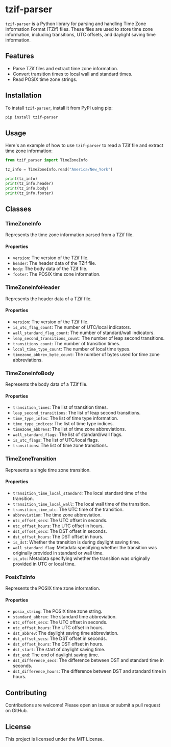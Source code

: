 # tzif-parser

`tzif-parser` is a Python library for parsing and handling Time Zone Information Format (TZif) files. These files are used to store time zone information, including transitions, UTC offsets, and daylight saving time information.

## Features

- Parse TZif files and extract time zone information.
- Convert transition times to local wall and standard times.
- Read POSIX time zone strings.

## Installation

To install `tzif-parser`, install it from PyPI using pip:

```sh
pip install tzif-parser
```

## Usage

Here's an example of how to use `tzif-parser` to read a TZif file and extract time zone information:

```python
from tzif_parser import TimeZoneInfo

tz_info = TimeZoneInfo.read("America/New_York")

print(tz_info)
print(tz_info.header)
print(tz_info.body)
print(tz_info.footer)
```

## Classes

### TimeZoneInfo

Represents the time zone information parsed from a TZif file.

#### Properties

- `version`: The version of the TZif file.
- `header`: The header data of the TZif file.
- `body`: The body data of the TZif file.
- `footer`: The POSIX time zone information.

### TimeZoneInfoHeader

Represents the header data of a TZif file.

#### Properties

- `version`: The version of the TZif file.
- `is_utc_flag_count`: The number of UTC/local indicators.
- `wall_standard_flag_count`: The number of standard/wall indicators.
- `leap_second_transitions_count`: The number of leap second transitions.
- `transitions_count`: The number of transition times.
- `local_time_type_count`: The number of local time types.
- `timezone_abbrev_byte_count`: The number of bytes used for time zone abbreviations.

### TimeZoneInfoBody

Represents the body data of a TZif file.

#### Properties

- `transition_times`: The list of transition times.
- `leap_second_transitions`: The list of leap second transitions.
- `time_type_infos`: The list of time type information.
- `time_type_indices`: The list of time type indices.
- `timezone_abbrevs`: The list of time zone abbreviations.
- `wall_standard_flags`: The list of standard/wall flags.
- `is_utc_flags`: The list of UTC/local flags.
- `transitions`: The list of time zone transitions.

### TimeZoneTransition

Represents a single time zone transition.

#### Properties

- `transition_time_local_standard`: The local standard time of the transition.
- `transition_time_local_wall`: The local wall time of the transition.
- `transition_time_utc`: The UTC time of the transition.
- `abbreviation`: The time zone abbreviation.
- `utc_offset_secs`: The UTC offset in seconds.
- `utc_offset_hours`: The UTC offset in hours.
- `dst_offset_secs`: The DST offset in seconds.
- `dst_offset_hours`: The DST offset in hours.
- `is_dst`: Whether the transition is during daylight saving time.
- `wall_standard_flag`: Metadata specifying whether the transition was originally provided in standard or wall time.
- `is_utc`: Metadata specifying whether the transition was originally provided in UTC or local time.

### PosixTzInfo

Represents the POSIX time zone information.

#### Properties

- `posix_string`: The POSIX time zone string.
- `standard_abbrev`: The standard time abbreviation.
- `utc_offset_secs`: The UTC offset in seconds.
- `utc_offset_hours`: The UTC offset in hours.
- `dst_abbrev`: The daylight saving time abbreviation.
- `dst_offset_secs`: The DST offset in seconds.
- `dst_offset_hours`: The DST offset in hours.
- `dst_start`: The start of daylight saving time.
- `dst_end`: The end of daylight saving time.
- `dst_difference_secs`: The difference between DST and standard time in seconds.
- `dst_difference_hours`: The difference between DST and standard time in hours.

## Contributing

Contributions are welcome! Please open an issue or submit a pull request on GitHub.

## License

This project is licensed under the MIT License.
